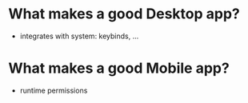# What makes a good Desktop app?
- integrates with system: keybinds, ...

# What makes a good Mobile app?
- runtime permissions